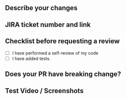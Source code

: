 ## Describe your changes

## JIRA ticket number and link

## Checklist before requesting a review

- [ ] I have performed a self-review of my code
- [ ] I have added tests.

## Does your PR have breaking change?

## Test Video / Screenshots
